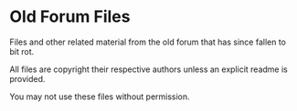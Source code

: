 # Old Forum Files

Files and other related material from the old forum that has since fallen to bit rot.

All files are copyright their respective authors unless an explicit readme is provided.

You may not use these files without permission.

